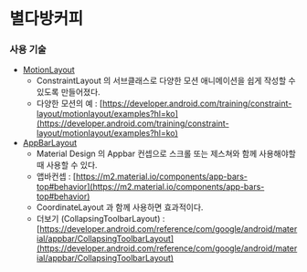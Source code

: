 # 별다방커피

### 사용 기술
- [MotionLayout](https://developer.android.com/training/constraint-layout/motionlayout?hl=ko)
    - ConstraintLayout 의 서브클래스로 다양한 모션 애니메이션을 쉽게 작성할 수 있도록 만들어졌다.
    - 다양한 모션의 예 : [https://developer.android.com/training/constraint-layout/motionlayout/examples?hl=ko](https://developer.android.com/training/constraint-layout/motionlayout/examples?hl=ko)
- [AppBarLayout](https://developer.android.com/reference/com/google/android/material/appbar/AppBarLayout)
    - Material Design 의 Appbar 컨셉으로 스크롤 또는 제스쳐와 함께 사용해야할 때 사용할 수 있다.
    - 앱바컨셉 : [https://m2.material.io/components/app-bars-top#behavior](https://m2.material.io/components/app-bars-top#behavior)
    - CoordinateLayout 과 함께 사용하면 효과적이다.
    - 더보기 (CollapsingToolbarLayout) : [https://developer.android.com/reference/com/google/android/material/appbar/CollapsingToolbarLayout](https://developer.android.com/reference/com/google/android/material/appbar/CollapsingToolbarLayout)